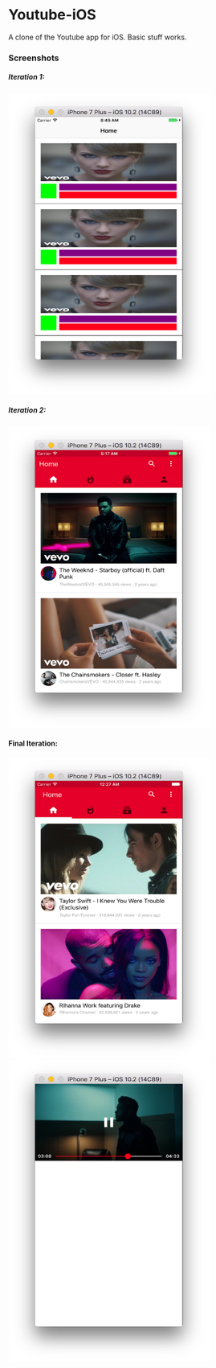# Youtube-iOS

A clone of the Youtube app for iOS. Basic stuff works.

### Screenshots

##### Iteration 1:
<img src="https://raw.githubusercontent.com/chashmeetsingh/Youtube-iOS/b089627f36383ce8a6f66c722f4c326cd18ec58a/Screenshots/Iteration%201.png" width="400" height="600">

##### Iteration 2:
<img src="https://raw.githubusercontent.com/chashmeetsingh/Youtube-iOS/master/Screenshots/Iteration%202.png" width="400" height="600">

#### Final Iteration:
<img src="https://raw.githubusercontent.com/chashmeetsingh/Youtube-iOS/master/Screenshots/Final%20Iteration%201.png" width="400" height="600">
<img src="https://raw.githubusercontent.com/chashmeetsingh/Youtube-iOS/master/Screenshots/Final%20Iteration%202.png" width="400" height="600">
